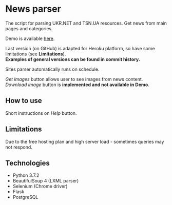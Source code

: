 # News parser

The script for parsing UKR.NET and TSN.UA resources. Get news from main pages and categories.  

Demo is available [here](https://parser-news.herokuapp.com/). 

Last version (on GitHub) is adapted for Heroku platform, so have some limitations (see __Limitations__).  
__Examples of general versions can be found in commit history.__  

Sites parser automatically runs on schedule.  

_Get images_ button allows user to see images from news content.  
_Download image_ button is __implemented and not available in Demo__.

## How to use

Short instructions on _Help_ button.

## Limitations

Due to the free hosting plan and high server load - sometimes queries may not respond.

## Technologies

* Python 3.7.2
* BeautifulSoup 4 (LXML parser)
* Selenium (Chrome driver)
* Flask
* PostgreSQL

